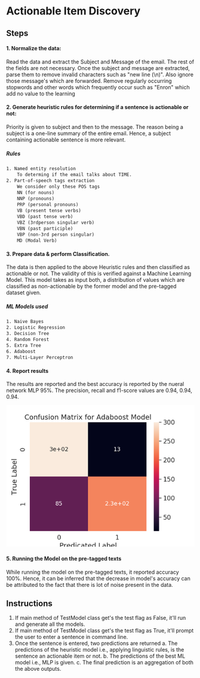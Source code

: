 # Actionable Item Discovery

## Steps
#### 1. Normalize the data: 
Read the data and extract the Subject and Message of the email. The rest of the fields are not necessary.
Once the subject and message are extracted, parse them to remove invalid characters such as "new line (\n)". 
Also ignore those message's which are forwarded. 
Remove regularly occurring stopwords and other words which frequently occur such as "Enron" which add no value to the learning 

#### 2. Generate heuristic rules for determining if a sentence is actionable or not:
Priority is given to subject and then to the message. The reason being a subject is a one-line summary of the entire email.
Hence, a subject containing actionable sentence is more relevant.
##### Rules 
    1. Named entity resolution
        To determing if the email talks about TIME.
    2. Part-of-speech tags extraction
        We consider only these POS tags 
        NN (for nouns)
        NNP (pronouns)
        PRP (personal pronouns) 
        VB (present tense verbs)
        VBD (past tense verb)
        VBZ (3rdperson singular verb)
        VBN (past participle)
        VBP (non-3rd person singular)
        MD (Modal Verb)
        
#### 3. Prepare data & perform Classification.
The data is then applied to the above Heuristic rules and then classified as actionable or not. 
The validity of this is verified against a Machine Learning Model. 
This model takes as input both, a distribution of values which are classified as non-actionable by the former model and the pre-tagged dataset given.

##### ML Models used
    1. Naive Bayes
    2. Logistic Regression
    3. Decision Tree
    4. Random Forest
    5. Extra Tree 
    6. Adaboost
    7. Multi-Layer Perceptron

#### 4. Report results
The results are reported and the best accuracy is reported by the nueral network MLP 95%. 
The precision, recall and f1-score values are 0.94, 0.94, 0.94. 

![alt text](Images/confusion_matrix_Adaboost_test.png "Confusion Matrix")

#### 5. Running the Model on the pre-tagged texts
While running the model on the pre-tagged texts, it reported accuracy 100%. 
Hence, it can be inferred that the decrease in model's accuracy can be attributed to the fact that there is lot of noise present in the data.

## Instructions
1. If main method of TestModel class get's the test flag as False, it'll run and generate all the models. 
2. If main method of TestModel class get's the test flag as True, it'll prompt the user to enter a sentence in command line.
3. Once the sentence is entered, two predictions are returned
    a. The predictions of the heuristic model i.e., applying linguistic rules, is the sentence an actionable item or not.
    b. The predictions of the best ML model i.e., MLP is given.
    c. The final prediction is an aggregation of both the above outputs.  
